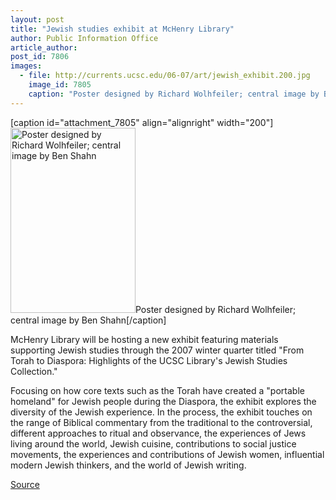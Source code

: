 ```yaml
---
layout: post
title: "Jewish studies exhibit at McHenry Library"
author: Public Information Office
article_author: 
post_id: 7806
images:
  - file: http://currents.ucsc.edu/06-07/art/jewish_exhibit.200.jpg
    image_id: 7805
    caption: "Poster designed by Richard Wolhfeiler; central image by Ben Shahn"
---
```


[caption id="attachment_7805" align="alignright" width="200"]<a href="http://dev-ucsc-news.pantheonsite.io/wp-content/uploads/2007/01/jewish_exhibit.200.jpg"><img class="size-full wp-image-7805" src="http://dev-ucsc-news.pantheonsite.io/wp-content/uploads/2007/01/jewish_exhibit.200.jpg" alt="Poster designed by Richard Wolhfeiler; central image by Ben Shahn" width="200" height="296" /></a>Poster designed by Richard Wolhfeiler; central image by Ben Shahn[/caption]
<a name="content" id="content"></a>
<p>
  McHenry Library will be hosting a new exhibit featuring materials supporting Jewish studies through the 2007 winter quarter titled "From Torah to Diaspora: Highlights of the UCSC Library's Jewish Studies Collection."
</p>
<p>
  Focusing on how core texts such as the Torah have created a "portable homeland" for Jewish people during the Diaspora, the exhibit explores the diversity of the Jewish experience. In the process, the exhibit touches on the range of Biblical commentary from the traditional to the controversial, different approaches to ritual and observance, the experiences of Jews living around the world, Jewish cuisine, contributions to social justice movements, the experiences and contributions of Jewish women, influential modern Jewish thinkers, and the world of Jewish writing.
</p>
<p><a href="http://www1.ucsc.edu/currents/06-07/01-08/brief-diaspora.asp" title="Permalink to brief-diaspora">Source</a></p>
